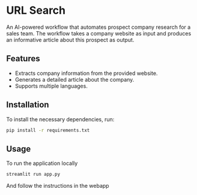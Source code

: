# URL Search

An AI-powered workflow that automates prospect company research for a sales team. The workflow takes a company website as input and produces an informative article about this prospect as output.

## Features

- Extracts company information from the provided website.
- Generates a detailed article about the company.
- Supports multiple languages.

## Installation

To install the necessary dependencies, run:

```bash
pip install -r requirements.txt
```

## Usage

To run the application locally

```bash
streamlit run app.py
```

And follow the instructions in the webapp

